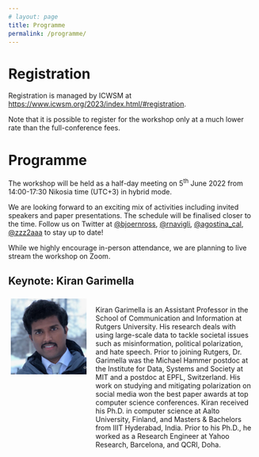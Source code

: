 ```yaml
---
# layout: page
title: Programme
permalink: /programme/
---
```


# Registration

Registration is managed by ICWSM at <a href="https://www.icwsm.org/2023/index.html/#registration">https://www.icwsm.org/2023/index.html/#registration</a>.

Note that it is possible to register for the workshop only at a much lower rate than the full-conference fees.

# Programme

The workshop will be held as a half-day meeting on 5<sup>th</sup> June 2022 from 14:00-17:30 Nikosia time (UTC+3) in hybrid mode.

We are looking forward to an exciting mix of activities including invited speakers and paper presentations. The schedule will be finalised closer to the time. Follow us on Twitter at [@bjoernross](https://twitter.com/bjoernross), [@rnavigli](https://twitter.com/rnavigli), [@agostina_cal](https://twitter.com/agostina_cal), [@zzz2aaa](https://twitter.com/zzz2aaa) to stay up to date!

While we highly encourage in-person attendance, we are planning to live stream the workshop on Zoom.

## Keynote: Kiran Garimella

<div class="row" valign="center" style="display:flex">
	<div class="column" style="padding:5px;flex:33%" valign="center">
	    <a href="[https://isabelleaugenstein.github.io/](https://gvrkiran.github.io/)" >
	    	<img src="images/kiran_img.jpeg" alt="Kiran Garimella" style="width:95%">
	    </a>
	</div>
	<div class="column" style="padding:5px;flex:66%" valign="center">
	  	<p align="left"> 
Kiran Garimella is an Assistant Professor in the School of Communication and Information at Rutgers University. His research deals with using large-scale data to tackle societal issues such as misinformation, political polarization, and hate speech. Prior to joining Rutgers, Dr. Garimella was the Michael Hammer postdoc at the Institute for Data, Systems and Society at MIT and a postdoc at EPFL, Switzerland. His work on studying and mitigating polarization on social media won the best paper awards at top computer science conferences. Kiran received his Ph.D. in computer science at Aalto University, Finland, and Masters & Bachelors from IIIT Hyderabad, India. Prior to his Ph.D., he worked as a Research Engineer at Yahoo Research, Barcelona, and QCRI, Doha. </p>
	</div>
</div>
